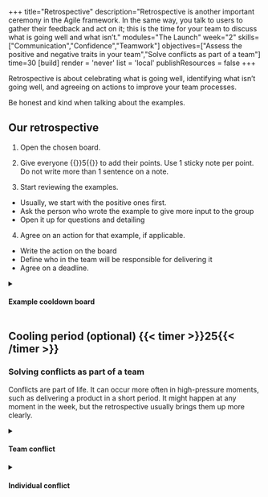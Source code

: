 +++
title="Retrospective"
description="Retrospective is another important ceremony in the Agile framework. In the same way, you talk to users to gather their feedback and act on it; this is the time for your team to discuss what is going well and what isn’t."
modules="The Launch"
week="2"
skills=["Communication","Confidence","Teamwork"]
objectives=["Assess the positive and negative traits in your team","Solve conflicts as part of a team"]
time=30
[build]
  render = 'never'
  list = 'local'
  publishResources = false
+++

Retrospective is about celebrating what is going well, identifying what isn’t going well, and agreeing on actions to improve your team processes.

Be honest and kind when talking about the examples.

## Our retrospective

1. Open the chosen board.

2. Give everyone {{<timer>}}5{{</timer>}} to add their points. Use 1 sticky note per point. Do not write more than 1 sentence on a note.

3. Start reviewing the examples.

- Usually, we start with the positive ones first.
- Ask the person who wrote the example to give more input to the group
- Open it up for questions and detailing

4. Agree on an action for that example, if applicable.

- Write the action on the board
- Define who in the team will be responsible for delivering it
- Agree on a deadline.

<details>
<summary>

#### Example cooldown board

</summary>
<iframe style="border: 1px solid rgba(0, 0, 0, 0.1);" width="800" height="450" src="https://www.figma.com/embed?embed_host=share&url=https%3A%2F%2Fwww.figma.com%2Fboard%2Fc91AygW0mjctiKrxXUj08i%2FUntitled%3Fnode-id%3D0-1%26t%3DxNb7kktqfLSS7yk9-1" allowfullscreen></iframe>
</details>

## Cooling period (optional) {{< timer >}}25{{< /timer >}}

### Solving conflicts as part of a team

Conflicts are part of life. It can occur more often in high-pressure moments, such as delivering a product in a short period. It might happen at any moment in the week, but the retrospective usually brings them up
more clearly.

<details>
<summary>

#### Team conflict

</summary>

If you see that you and your team struggle to collaborate, communicate or work together positively, and conflict is getting heated, you can use this cooling technique:

1. Stop working and take a 5-minute break.

2. Reflect on what you think is working well and what is not working.

3. Discuss your preferred ways to communicate.

4. Re-establish how you will work together as a team.

5. Create a 5-step action plan about how they will resolve further challenges.
</details>

<details>
<summary>

#### Individual conflict

</summary>

If the conflict is about one specific individual, they must talk to a volunteer about the following:

1. Their strengths and weaknesses.

2. Reflections on how they will work together with the team.

3. Clear action plan to resolve further challenges.

This must be done so the trainee can work on the team again.

</details>
